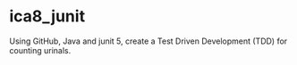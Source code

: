 # ica8_junit
Using GitHub, Java and junit 5, create a Test Driven Development (TDD) for counting urinals.
